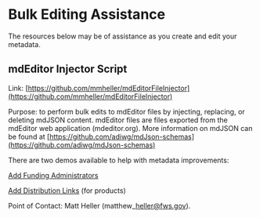 # Bulk Editing Assistance

The resources below may be of assistance as you create and edit your metadata.

## mdEditor Injector Script

Link: [https://github.com/mmheller/mdEditorFileInjector](https://github.com/mmheller/mdEditorFileInjector)

Purpose: to perform bulk edits to mdEditor files by injecting, replacing, or deleting mdJSON content. mdEditor files are files exported from the mdEditor web application \(mdeditor.org\). More information on mdJSON can be found at [https://github.com/adiwg/mdJson-schemas](https://github.com/adiwg/mdJson-schemas)

There are two demos available to help with metadata improvements:

[Add Funding Administrators](injector-script-funding.md)

[Add Distribution Links](injector-script-distribution-links.md) \(for products\)

Point of Contact: Matt Heller \(matthew\_heller@fws.gov\).

